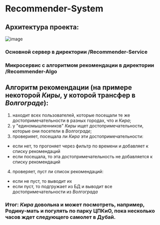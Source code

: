# Recommender-System
## Архитектура проекта:
![image](https://user-images.githubusercontent.com/57828271/170818365-e008917d-6083-470d-9df8-eceabc877310.png)

### Основной сервер в директории **/Recommender-Service**
### Микросервис с алгоритмом рекомендации в директории **/Recommender-Algo**

## Алгоритм рекомендации (на примере некоторой *Киры*, у которой трансфер в *Волгограде*):
1. находит всех пользователей, которые посещали те же достопримечательности в разных городах, что и *Кира*;
2. у "единомышленников" *Киры* ищет достопримечательности, которые они посетели в *Волгограде*;
3. проверияет, посещала ли *Кира* эти достопримечательности:
 * если нет, то прогоняет через фильтр по времени и добавляет к списку рекомендаций
 * если посещала, то эта достопримечательность не добавляется к списку рекомендаций
4. проверяет, пуст ли список рекомендаций:
 * если не пуст, то выводит их
 * если пуст, то подгружает из БД и выводит все достопримечательности из *Волгограда*

### Итог: *Кира* довольна и может посмотреть, например, Родину-мать и погулять по парку ЦПКиО, пока несколько часов ждет следующего самолет в Дубай.
